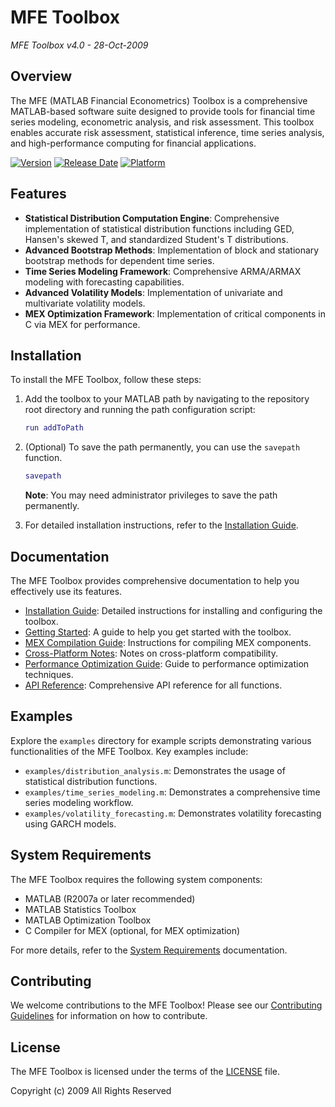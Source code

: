 # MFE Toolbox

*MFE Toolbox v4.0 - 28-Oct-2009*

## Overview

The MFE (MATLAB Financial Econometrics) Toolbox is a comprehensive MATLAB-based software suite designed to provide tools for financial time series modeling, econometric analysis, and risk assessment. This toolbox enables accurate risk assessment, statistical inference, time series analysis, and high-performance computing for financial applications.

[![Version](https://img.shields.io/badge/Version-4.0-blue.svg)](src/backend/Contents.m)
[![Release Date](https://img.shields.io/badge/Release%20Date-28--Oct--2009-green.svg)](#)
[![Platform](https://img.shields.io/badge/Platform-MATLAB-orange.svg)](https://www.mathworks.com/products/matlab.html)

## Features

- **Statistical Distribution Computation Engine**: Comprehensive implementation of statistical distribution functions including GED, Hansen's skewed T, and standardized Student's T distributions.
- **Advanced Bootstrap Methods**: Implementation of block and stationary bootstrap methods for dependent time series.
- **Time Series Modeling Framework**: Comprehensive ARMA/ARMAX modeling with forecasting capabilities.
- **Advanced Volatility Models**: Implementation of univariate and multivariate volatility models.
- **MEX Optimization Framework**: Implementation of critical components in C via MEX for performance.

## Installation

To install the MFE Toolbox, follow these steps:

1.  Add the toolbox to your MATLAB path by navigating to the repository root directory and running the path configuration script:

    ```matlab
    run addToPath
    ```

2.  (Optional) To save the path permanently, you can use the `savepath` function.

    ```matlab
    savepath
    ```

    **Note**: You may need administrator privileges to save the path permanently.

3.  For detailed installation instructions, refer to the [Installation Guide](docs/installation.md).

## Documentation

The MFE Toolbox provides comprehensive documentation to help you effectively use its features.

-   [Installation Guide](docs/installation.md): Detailed instructions for installing and configuring the toolbox.
-   [Getting Started](docs/getting_started.md): A guide to help you get started with the toolbox.
-   [MEX Compilation Guide](docs/mex_compilation.md): Instructions for compiling MEX components.
-   [Cross-Platform Notes](docs/cross_platform_notes.md): Notes on cross-platform compatibility.
-   [Performance Optimization Guide](docs/performance_optimization.md): Guide to performance optimization techniques.
-   [API Reference](docs/api_reference.md): Comprehensive API reference for all functions.

## Examples

Explore the `examples` directory for example scripts demonstrating various functionalities of the MFE Toolbox. Key examples include:

-   `examples/distribution_analysis.m`: Demonstrates the usage of statistical distribution functions.
-   `examples/time_series_modeling.m`: Demonstrates a comprehensive time series modeling workflow.
-   `examples/volatility_forecasting.m`: Demonstrates volatility forecasting using GARCH models.

## System Requirements

The MFE Toolbox requires the following system components:

-   MATLAB (R2007a or later recommended)
-   MATLAB Statistics Toolbox
-   MATLAB Optimization Toolbox
-   C Compiler for MEX (optional, for MEX optimization)

For more details, refer to the [System Requirements](docs/mex_compilation.md) documentation.

## Contributing

We welcome contributions to the MFE Toolbox! Please see our [Contributing Guidelines](CONTRIBUTING.md) for information on how to contribute.

## License

The MFE Toolbox is licensed under the terms of the [LICENSE](LICENSE) file.

Copyright (c) 2009 All Rights Reserved